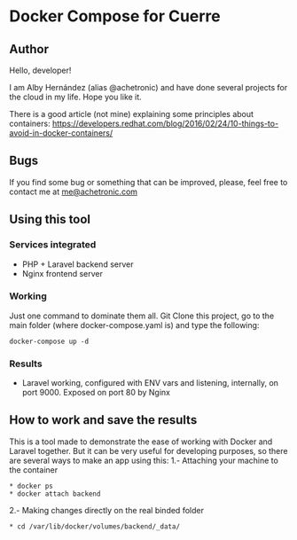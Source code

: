 # Docker Compose for Cuerre
## Author
Hello, developer!

I am Alby Hernández (alias @achetronic) and have done several projects for the cloud in my life. Hope you like it.

There is a good article (not mine) explaining some principles about containers: https://developers.redhat.com/blog/2016/02/24/10-things-to-avoid-in-docker-containers/

## Bugs
If you find some bug or something that can be improved, please, feel free to contact me at me@achetronic.com

## Using this tool
### Services integrated
* PHP + Laravel backend server
* Nginx frontend server

### Working
Just one command to dominate them all. Git Clone this project, go to the main folder (where docker-compose.yaml is)
and type the following:
```
docker-compose up -d
```

### Results
* Laravel working, configured with ENV vars and listening, internally, on port 9000. Exposed on port 80 by Nginx

## How to work and save the results
This is a tool made to demonstrate the ease of working with Docker and Laravel together. 
But it can be very useful for developing purposes, so there are several ways to make an app 
using this:
1.- Attaching your machine to the container
```
* docker ps
* docker attach backend
```
    
2.- Making changes directly on the real binded folder
```
* cd /var/lib/docker/volumes/backend/_data/
```

